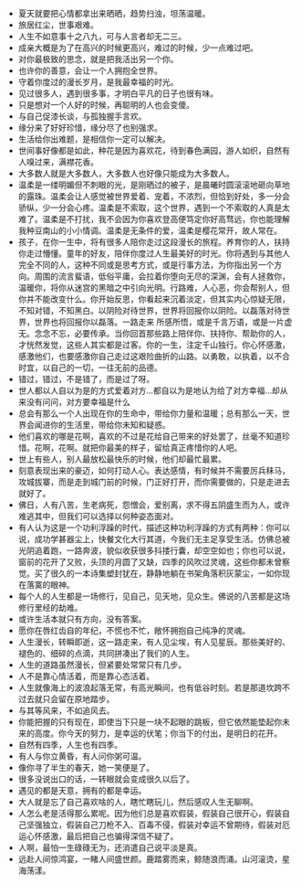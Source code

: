 - 夏天就要把心情都拿出来晒晒，趋势扫浊，坦荡温暖。
- 旅居红尘，世事艰难。
- 人生不如意事十之八九，可与人言者却无二三。
- 成亲大概是为了在高兴的时候更高兴，难过的时候，少一点难过吧。
- 对你最极致的思念，就是把我活出另一个你。
- 也许你的善意，会让一个人拥抱全世界。
- 守着你度过的漫长岁月，是我最幸福的时光。
- 见过很多人，遇到很多事，才明白平凡的日子也很有味。
- 只是想对一个人好的时候，再聪明的人也会变傻。
- 与自己促漆长谈，与孤独握手言欢。
- 缘分来了好好珍惜，缘分尽了也别强求。
- 生活给你出难题，是相信你一定可以解决。
- 世间事好像都是如此，种花是因为喜欢花，待到春色满园，游人如织，自然有人嗅过来，满襟花香。
- 大多数人就是大多数人，大多数人也好像只能成为大多数人。
- 温柔是一缕明媚但不刺眼的光，是刚晒过的被子，是晨曦时圆滚滚地砸向草地的露珠。温柔会让人感觉被世界爱着、宠着，不浓烈，但恰到好处，多一分会骄纵，少一分会心疼。温柔是不索取，这个世界，遇到一个不索取的人真是太难了。温柔是不打扰，我不会因为你喜欢登高便笃定你好高骛远，你也能理解我种豆南山的小小情调。温柔是无条件的爱，温柔是樱花常开，故人常在。
- 孩子，在你一生中，将有很多人陪你走过这段漫长的旅程。养育你的人，扶持你走过懵懂。童年的好友，陪伴你度过人生最美好的时光。你将遇到与其他人完全不同的人，这种不同或是思考方式，或是行事方法，为你指出另一个方向。周围的流言蜚语，低俗平庸，会拉着你堕向无尽的深渊，会有人拯救你，温暖你，将你从迷宫的黑暗之中引向光明。行路难，人心恶，你会帮别人，但你并不能改变什么。你开始反思，你看起来沉着淡定，但其实内心惊疑无限，不知对错，不知黑白。以阴险对待世界，世界将回报你以阴险。以磊落对待世界，世界也将回报你以磊落。一路走来 所感所悟，或是千言万语，或是一片虚无。念念不忘，必要传承。当你回首那些路上陪伴你、扶持你、帮助你的人，才恍然发觉，这些人其实都是过客。你的一生，注定千山独行。你心怀感激，感激他们，也要感激你自己走过这艰险曲折的山路。以勇敢，以执着，以不合时宜，以自己的一切，一往无前的品德。
- 错过，错过，不是错了，而是过了呀。
- 世人都以人自以为是的方式爱着对方…都自以为是地认为给了对方幸福…却从来没有问问，对方要幸福是什么
- 总会有那么一个人出现在你的生命中，带给你力量和温暖；总有那么一天，世界会闻进你的生活里，带给你未知和疑惑。
- 他们喜欢的哪是花啊，喜欢的不过是花给自己带来的好处罢了，丝毫不知道珍惜。花啊，花啊。就把你最美的样子，留给真正疼惜你的人吧。
- 世上有些人，别人最放松最快乐的时候，他们却最忙最累。
- 刻意表现出来的豪迈，如何打动人心。表达感情，有时候并不需要厉兵秣马，攻城拔寨，而是走到城门前的时候，门正好打开，而你需要做的，只是走进去就好了。
- 佛日，人有八苦，生老病死，怨憎会，爱别离，求不得五阴盛生而为人，或许难逃其中，但我们可以选择以何种姿态面对。
- 有人认为这是一个功利浮躁的时代，描述这种功利浮躁的方式有两种：你可以说，成功学甚器尘上，快餐文化大行其道，今我们无主足享受生活。仿佛总被光阴追着跑，一路奔波，貌似收获很多抖搂行囊，却空空如也；你也可以说，窗前的花开了又败，头顶的月圆了又缺，四季的风吹过灵魂，这些你都未曾察觉。买了很久的一本诗集塑封犹在，静静地躺在书架角落积灰蒙尘，一如你现在落寞的眼神。
- 每个人的人生都是一场修行，见自己，见天地，见众生。佛说的八苦都是这场修行里经的劫难。
- 或许生活本就只有方向，没有答案。
- 愿你在唇红齿自的年纪，不慌也不忙，敞怀拥抱自己纯净的灵魂。
- 人生漫长，转瞬即逝，这一路走来，有人见尘埃，有人见星辰。那些美好的、褪色的、细碎的点滴，共同拼凑出了我们的人生。
- 人生的道路虽然漫长，但紧要处常常只有几步。
- 人不是靠心情活着，而是靠心态活着。
- 人生就像海上的波浪起落无常，有高光瞬间，也有低谷时刻。若是那道坎跨不过去就只会留在原地踏步。
- 与其等风来，不如追风去。
- 你能把握的只有现在，即使当下只是一块不起眼的跳板，但它依然能垫起你未来的高度。你今天的努力，是幸运的伏笔；你当下的付出，是明日的花开。
- 自然有四季，人生也有四季。
- 有人与你立黄昏，有人问你粥可温。
- 像你寻了半生的春天，她一笑便是了。
- 很多没说出口的话，一转眼就会变成很久以后了。
- 遇见的都是天意，拥有的都是幸运。
- 大人就是忘了自己喜欢啥的人，瞎忙瞎玩儿，然后感叹人生无聊啊。
- 人怎么老是活得那么累呢。因为他们总是喜欢假装，假装自己很开心，假装自己坚强独立，假装自己刀枪不入、百毒不侵，假装对幸运不曾期待，假装对厄运心怀感激，最后把自己也骗得深信不疑了。
- 人啊，最怕一生碌碌无为，还消遣自己说平淡是真。
- 远赴人间惊鸿宴，一睹人间盛世颜。鹿踏雾而来，鲸随浪而涌。山河滚烫，星海荡漾。